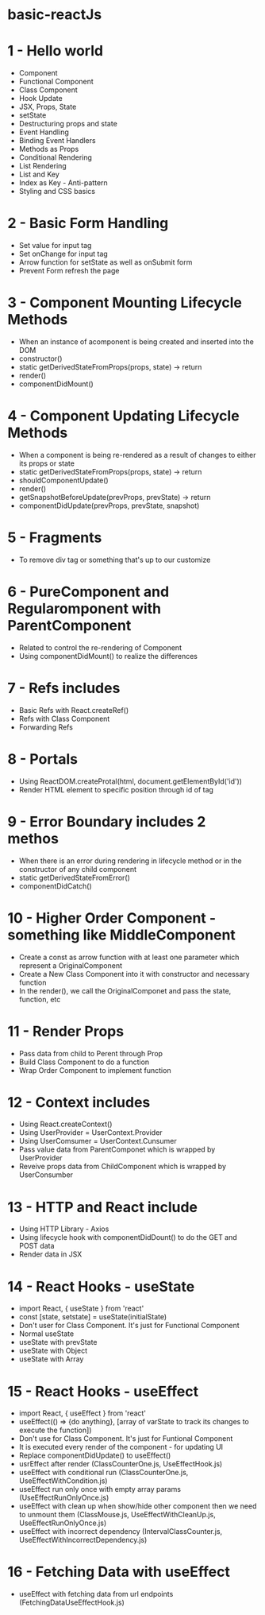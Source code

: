 # basic-reactJs
# 1 - Hello world
  - Component 
  - Functional Component
  - Class Component
  - Hook Update
  - JSX, Props, State
  - setState
  - Destructuring props and state
  - Event Handling
  - Binding Event Handlers
  - Methods as Props
  - Conditional Rendering
  - List Rendering
  - List and Key
  - Index as Key - Anti-pattern
  - Styling and CSS basics
# 2 - Basic Form Handling
  - Set value for input tag
  - Set onChange for input tag
  - Arrow function for setState as well as onSubmit form
  - Prevent Form refresh the page
# 3 - Component Mounting Lifecycle Methods
  - When an instance of acomponent is being created and inserted into the DOM
  - constructor()
  - static getDerivedStateFromProps(props, state) -> return
  - render()
  - componentDidMount()
# 4 - Component Updating Lifecycle Methods
  - When a component is being re-rendered as a result of changes to either its props or state
  - static getDerivedStateFromProps(props, state) -> return
  - shouldComponentUpdate()
  - render()
  - getSnapshotBeforeUpdate(prevProps, prevState) -> return
  - componentDidUpdate(prevProps, prevState, snapshot)
# 5 - Fragments
  - To remove div tag or something that's up to our customize
# 6 - PureComponent and Regularomponent with ParentComponent
  - Related to control the re-rendering of Component
  - Using componentDidMount() to realize the differences
# 7 - Refs includes
  - Basic Refs with React.createRef()
  - Refs with Class Component
  - Forwarding Refs
# 8 - Portals
  - Using ReactDOM.createProtal(html, document.getElementById('id'))
  - Render HTML element to specific position through id of tag
# 9 - Error Boundary includes 2 methos
  - When there is an error during rendering in lifecycle method or in the constructor of any child component
  - static getDerivedStateFromError()
  - componentDidCatch()
# 10 - Higher Order Component - something like MiddleComponent
  - Create a const as arrow function with at least one parameter which represent a OriginalComponent
  - Create a New Class Component into it with constructor and necessary function
  - In the render(), we call the OriginalComponet and pass the state, function, etc
# 11 - Render Props
  - Pass data from child to Perent through Prop
  - Build Class Component to do a function
  - Wrap Order Component to implement function
# 12 - Context includes
  - Using React.createContext()
  - Using UserProvider = UserContext.Provider
  - Using UserComsumer = UserContext.Cunsumer
  - Pass value data from ParentComponet which is wrapped by UserProvider
  - Reveive props data from ChildComponent which is wrapped by UserConsumber
# 13 - HTTP and React include
  - Using HTTP Library - Axios
  - Using lifecycle hook with componentDidDount() to do the GET and POST data
  - Render data in JSX
# 14 - React Hooks - useState
  - import React, { useState } from 'react'
  - const [state, setstate] = useState(initialState)
  - Don't user for Class Component. It's just for Functional Component
  - Normal useState
  - useState with prevState
  - useState with Object
  - useState with Array
# 15 - React Hooks - useEffect
  - import React, { useEffect } from 'react'
  - useEffect(() => {do anything}, [array of varState to track its changes to execute the function])
  - Don't use for Class Component. It's just for Funtional Component
  - It is executed every render of the component - for updating UI
  - Replace componentDidUpdate() to useEffect()
  - usrEffect after render (ClassCounterOne.js, UseEffectHook.js)
  - useEffect with conditional run (ClassCounterOne.js, UseEffectWithCondition.js)
  - useEffect run only once with empty array params (UseEffectRunOnlyOnce.js)
  - useEffect with clean up when show/hide other component then we need to unmount them (ClassMouse.js, UseEffectWithCleanUp.js, UseEffectRunOnlyOnce.js)
  - useEffect with incorrect dependency (IntervalClassCounter.js, UseEffectWithIncorrectDependency.js)
# 16 - Fetching Data with useEffect
  - useEffect with fetching data from url endpoints (FetchingDataUseEffectHook.js)
